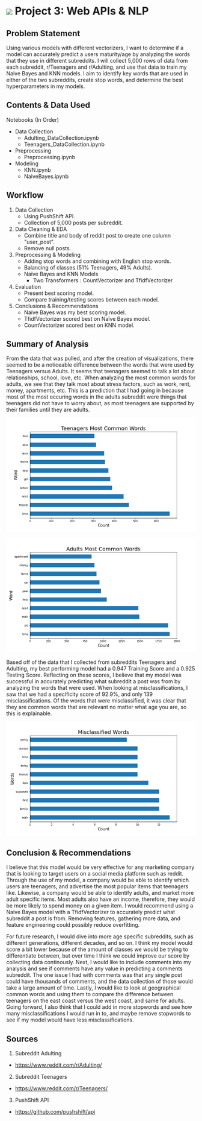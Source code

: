 # ![](https://ga-dash.s3.amazonaws.com/production/assets/logo-9f88ae6c9c3871690e33280fcf557f33.png) Project 3: Web APIs & NLP

## Problem Statement
Using various models with different vectorizers, I want to determine if a model can accurately predict a users maturity/age by analyzing the words that they use in different subreddits. I will collect 5,000 rows of data from each subreddit, r/Teenagers and r/Adulting, and use that data to train my Naive Bayes and KNN models. I aim to identify key words that are used in either of the two subreddits, create stop words, and determine the best hyperparameters in my models.

## Contents & Data Used
Notebooks (In Order)
  - Data Collection
    - Adulting_DataCollection.ipynb
    - Teenagers_DataCollection.ipynb
  - Preprocessing
    - Preprocessing.ipynb
  - Modeling
    - KNN.ipynb
    - NaiveBayes.ipynb

## Workflow
1. Data Collection
    - Using PushShift API.
    - Collection of 5,000 posts per subreddit.    
2. Data Cleaning & EDA
    - Combine title and body of reddit post to create one column "user_post".
    - Remove null posts.    
3. Preprocessing & Modeling
    - Adding stop words and combining with English stop words.
    - Balancing of classes (51% Teenagers, 49% Adults).
    - Naïve Bayes and KNN Models
      - Two Transformers : CountVectorizer and TfidfVectorizer    
4. Evaluation
    - Present best scoring model.
    - Compare training/testing scores between each model.    
5. Conclusions & Recommendations
    - Naïve Bayes was my best scoring model.
    - TfidfVectorizer scored best on Naïve Bayes model.
    - CountVectorizer scored best on KNN model.
    
## Summary of Analysis
From the data that was pulled, and after the creation of visualizations, there seemed to be a noticeable difference between the words that were used by Teenagers versus Adults. It seems that teenagers seemed to talk a lot about relationships, school, love, etc. When analyzing the most common words for adults, we see that they talk most about stress factors, such as work, rent, money, apartments, etc. This is a prediction that I had going in because most of the most occuring words in the adults subreddit were things that teenagers did not have to worry about, as most teenagers are supported by their families until they are adults.

![Teenager Common Words](https://github.com/nolanarendt/Reddit-NLP/blob/main/images/teenagers_common_words.png)

![Adult Common Words](https://github.com/nolanarendt/Reddit-NLP/blob/main/images/adults_common_words.png)

Based off of the data that I collected from subreddits Teenagers and Adulting, my best performing model had a 0.947 Training Score and a 0.925 Testing Score. Reflecting on these scores, I believe that my model was successful in accurately predicting what subreddit a post was from by analyzing the words that were used. When looking at misclassifications, I saw that we had a specificity score of 92.9%, and only 139 misclassifications. Of the words that were misclassified, it was clear that they are common words that are relevant no matter what age you are, so this is explainable.

![Misclassifications](https://github.com/nolanarendt/Reddit-NLP/blob/main/images/misclassified_words.png)

## Conclusion & Recommendations 
I believe that this model would be very effective for any marketing company that is looking to target users on a social media platform such as reddit. Through the use of my model, a company would be able to identify which users are teenagers, and advertise the most popular items that teenagers like. Likewise, a company would be able to identify adults, and market more adult specific items. Most adults also have an income, therefore, they would be more likely to spend money on a given item. I would recommend using a Naive Bayes model with a TfidfVectorizer to accurately predict what subreddit a post is from. Removing features, gathering more data, and feature engineering could possibly reduce overfitting.

For future research, I would dive into more age specific subreddits, such as different generations, different decades, and so on. I think my model would score a bit lower because of the amount of classes we would be trying to differentiate between, but over time I think we could improve our score by collecting data continously. Next, I would like to include comments into my analysis and see if comments have any value in predicting a comments subreddit. The one issue I had with comments was that any single post could have thousands of comments, and the data collection of those would take a large amount of time. Lastly, I would like to look at geographical common words and using them to compare the difference between teenagers on the east coast versus the west coast, and same for adults. Going forward, I also think that I could add in more stopwords and see how many misclassifications I would run in to, and maybe remove stopwords to see if my model would have less misclassifications.

## Sources
  1. Subreddit Adulting
 - https://www.reddit.com/r/Adulting/
  2. Subreddit Teenagers
 - https://www.reddit.com/r/Teenagers/
  3. PushShift API
 - https://github.com/pushshift/api

